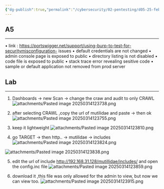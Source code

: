 ```yaml
---
{"dg-publish":true,"permalink":"/cybersecurity/02-pentesting/d05-25-feb/security-misconfiguration-issues-using-burp/"}
---
```



## A5
---
• link : https://portswigger.net/support/using-burp-to-test-for-securitymisconfiguration-
issues
• default credentials are not changed
• admin console page is exposed to public
• directory listing is not disabled
• code file is exposed to public
• stack trace error revealing sesitive code
• sample or default application not removed from prod server

## Lab
---
1. Dashboards → new Scan → change the craw and audit to only CRAWL
![attachments/Pasted image 20250314123738.png](/img/user/Cybersecurity/02_Pentesting/D05_25%20Feb/attachments/Pasted%20image%2020250314123738.png)

2. after selecting CRAWL ,copy the url of mutilidae and paste → then ok
![attachments/Pasted image 20250314123755.png](/img/user/Cybersecurity/02_Pentesting/D05_25%20Feb/attachments/Pasted%20image%2020250314123755.png)

3. keep it lightweight
![attachments/Pasted image 20250314123810.png](/img/user/Cybersecurity/02_Pentesting/D05_25%20Feb/attachments/Pasted%20image%2020250314123810.png)

4. go TARGET → then http.. → mutilidae → includes
![attachments/Pasted image 20250314123824.png](/img/user/Cybersecurity/02_Pentesting/D05_25%20Feb/attachments/Pasted%20image%2020250314123824.png)

![attachments/Pasted image 20250314123838.png](/img/user/Cybersecurity/02_Pentesting/D05_25%20Feb/attachments/Pasted%20image%2020250314123838.png)

5. edit the url of include http://192.168.31.128/mutillidae/includes/ and open the config.inc file
![attachments/Pasted image 20250314123859.png](/img/user/Cybersecurity/02_Pentesting/D05_25%20Feb/attachments/Pasted%20image%2020250314123859.png)

6. download it ,this file was only allowed for the admin to view, but now we can view too.
![attachments/Pasted image 20250314123915.png](/img/user/Cybersecurity/02_Pentesting/D05_25%20Feb/attachments/Pasted%20image%2020250314123915.png)
	